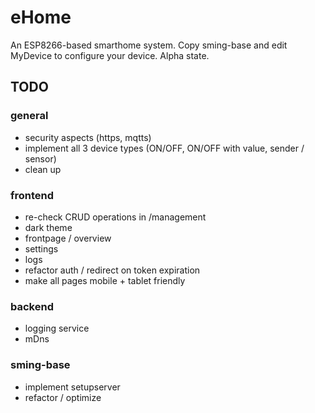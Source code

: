 # eHome

An ESP8266-based smarthome system. Copy sming-base and edit MyDevice to configure your device. Alpha state.

## TODO

### general

- security aspects (https, mqtts)
- implement all 3 device types (ON/OFF, ON/OFF with value, sender / sensor)
- clean up

### frontend

- re-check CRUD operations in /management
- dark theme
- frontpage / overview
- settings
- logs
- refactor auth / redirect on token expiration
- make all pages mobile + tablet friendly

### backend

- logging service
- mDns

### sming-base

- implement setupserver
- refactor / optimize
